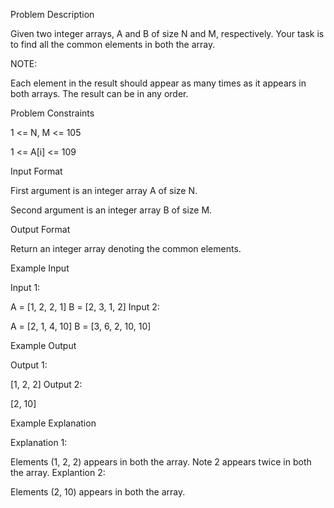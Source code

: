 Problem Description

Given two integer arrays, A and B of size N and M, respectively. Your task is to find all the common elements in both the array.


NOTE:


Each element in the result should appear as many times as it appears in both arrays.
The result can be in any order.


Problem Constraints

1 <= N, M <= 105

1 <= A[i] <= 109



Input Format

First argument is an integer array A of size N.

Second argument is an integer array B of size M.



Output Format

Return an integer array denoting the common elements.



Example Input

Input 1:

 A = [1, 2, 2, 1]
 B = [2, 3, 1, 2]
Input 2:

 A = [2, 1, 4, 10]
 B = [3, 6, 2, 10, 10]


Example Output

Output 1:

 [1, 2, 2]
Output 2:

 [2, 10]


Example Explanation

Explanation 1:

 Elements (1, 2, 2) appears in both the array. Note 2 appears twice in both the array.
Explantion 2:

 Elements (2, 10) appears in both the array.